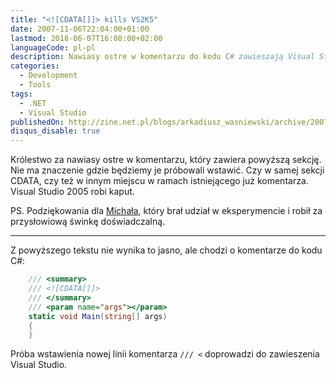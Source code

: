 ```yaml
---
title: "<![CDATA[]]> kills VS2K5"
date: 2007-11-06T22:04:00+01:00
lastmod: 2018-06-07T16:08:00+02:00
languageCode: pl-pl
description: Nawiasy ostre w komentarzu do kodu C# zawieszają Visual Studio 2005
categories:
  - Development
  - Tools
tags:
  - .NET
  - Visual Studio
publishedOn: http://zine.net.pl/blogs/arkadiusz_wasniewski/archive/2007/11/06/cdata.aspx
disqus_disable: true
---
```


Królestwo za nawiasy ostre w komentarzu, który zawiera powyższą sekcję. Nie ma znaczenie gdzie będziemy je próbowali wstawić. Czy w samej sekcji CDATA, czy też w innym miejscu w ramach istniejącego już komentarza. Visual Studio 2005 robi kaput.

PS. Podziękowania dla [Michała](http://zine.net.pl/blogs/mgrzeg/default.aspx), który brał udział w eksperymencie i robił za przysłowiową świnkę doświadczalną.

---

Z powyższego tekstu nie wynika to jasno, ale chodzi o komentarze do kodu C#:

```csharp
    /// <summary>
    /// <![CDATA[]]>
    /// </summary>
    /// <param name="args"></param>
    static void Main(string[] args)
    {
    }
```

Próba wstawienia nowej linii komentarza `/// <` doprowadzi do zawieszenia Visual Studio.